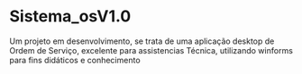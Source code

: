 # Sistema_osV1.0
Um projeto em desenvolvimento, se trata de uma aplicação desktop de Ordem de Serviço, excelente para assistencias Técnica,
utilizando winforms para fins didáticos e conhecimento
